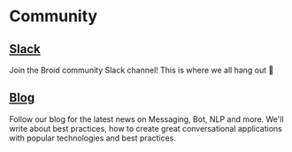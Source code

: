 # Community

## [Slack](http://slackin.broid.ai)

Join the Broid community Slack channel! This is where we all hang out :tada:

## [Blog](https://medium.com/broid)

Follow our blog for the latest news on Messaging, Bot, NLP and more. We'll write about best practices, how to create great conversational applications with popular technologies and best practices.

